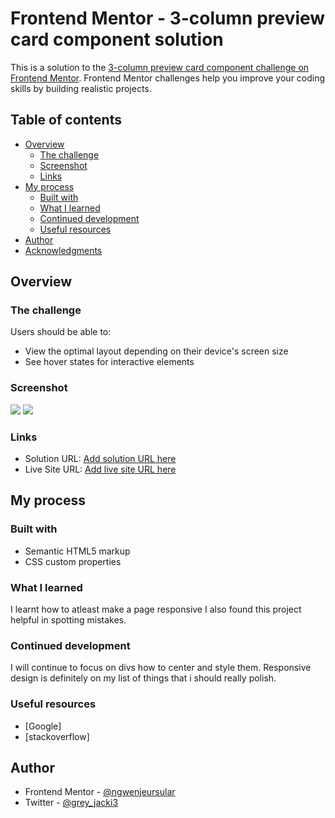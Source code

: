 # Frontend Mentor - 3-column preview card component solution

This is a solution to the [3-column preview card component challenge on Frontend Mentor](https://www.frontendmentor.io/challenges/3column-preview-card-component-pH92eAR2-). Frontend Mentor challenges help you improve your coding skills by building realistic projects. 

## Table of contents

- [Overview](#overview)
  - [The challenge](#the-challenge)
  - [Screenshot](#screenshot)
  - [Links](#links)
- [My process](#my-process)
  - [Built with](#built-with)
  - [What I learned](#what-i-learned)
  - [Continued development](#continued-development)
  - [Useful resources](#useful-resources)
- [Author](#author)
- [Acknowledgments](#acknowledgments)

## Overview

### The challenge

Users should be able to:

- View the optimal layout depending on their device's screen size
- See hover states for interactive elements

### Screenshot

![](../images/screenshot-1.png)
![](../images/screenshot-2.png)

### Links

- Solution URL: [Add solution URL here](https://your-solution-url.com)
- Live Site URL: [Add live site URL here](https://ngwenjeursular.github.io/first-project/)

## My process

### Built with

- Semantic HTML5 markup
- CSS custom properties

### What I learned
I learnt how to atleast make a page responsive
I also found this project helpful in spotting mistakes.

### Continued development

I will continue to focus on divs
how to center and style them.
Responsive design is definitely on my list of things that i should really polish.

### Useful resources
- [Google]
- [stackoverflow]


## Author

- Frontend Mentor - [@ngwenjeursular](https://www.frontendmentor.io/profile/ngwenjeursular)
- Twitter - [@grey_jacki3](https://www.twitter.com/grey_jacki3)
